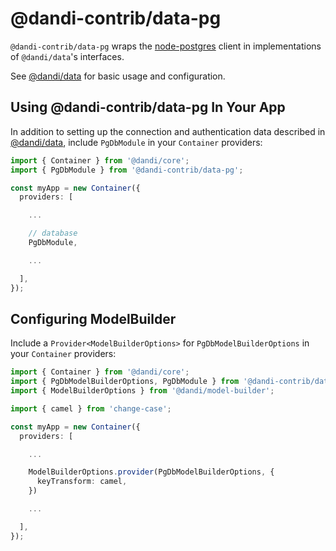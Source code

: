# @dandi-contrib/data-pg

`@dandi-contrib/data-pg` wraps the [node-postgres](https://node-postgres.com/)
client in implementations of `@dandi/data`'s interfaces.

See [@dandi/data](../data) for basic usage and configuration.

## Using @dandi-contrib/data-pg In Your App

In addition to setting up the connection and authentication data
described in [@dandi/data](../data#Configuration), include `PgDbModule`
in your `Container` providers:

```typescript
import { Container } from '@dandi/core';
import { PgDbModule } from '@dandi-contrib/data-pg';

const myApp = new Container({
  providers: [

    ...

    // database
    PgDbModule,

    ...

  ],
});
```

## Configuring ModelBuilder

Include a `Provider<ModelBuilderOptions>` for `PgDbModelBuilderOptions`
in your `Container` providers:

```typescript
import { Container } from '@dandi/core';
import { PgDbModelBuilderOptions, PgDbModule } from '@dandi-contrib/data-pg';
import { ModelBuilderOptions } from '@dandi/model-builder';

import { camel } from 'change-case';

const myApp = new Container({
  providers: [

    ...

    ModelBuilderOptions.provider(PgDbModelBuilderOptions, {
      keyTransform: camel,
    })

    ...

  ],
});
```
